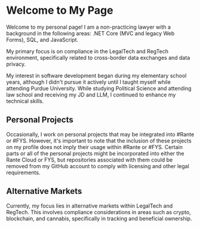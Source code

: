 # Welcome to My Page

Welcome to my personal page! I am a non-practicing lawyer with a background in the following areas: .NET Core (MVC and legacy Web Forms), SQL, and JavaScript. 

My primary focus is on compliance in the LegalTech and RegTech environment, specifically related to cross-border data exchanges and data privacy. 

My interest in software development began during my elementary school years, although I didn't pursue it actively until I taught myself while attending Purdue University. While studying Political Science and attending law school and receiving my JD and LLM, I continued to enhance my technical skills.

## Personal Projects

Occasionally, I work on personal projects that may be integrated into #Rante or #FYS. However, it's important to note that the inclusion of these projects on my profile does not imply their usage within #Rante or #FYS. Certain parts or all of the personal projects might be incorporated into either the Rante Cloud or FYS, but repositories associated with them could be removed from my GitHub account to comply with licensing and other legal requirements.

## Alternative Markets

Currently, my focus lies in alternative markets within LegalTech and RegTech. This involves compliance considerations in areas such as crypto, blockchain, and cannabis, specifically in tracking and beneficial ownership.
